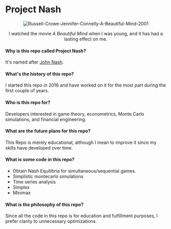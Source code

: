 # Project Nash

<div align="center">
<img src="https://i.ibb.co/5L5ttM0/Russell-Crowe-Jennifer-Connelly-A-Beautiful-Mind-2001.webp" alt="Russell-Crowe-Jennifer-Connelly-A-Beautiful-Mind-2001">

I watched the movie *A Beautiful Mind* when I was young, and it has had a lasting effect on me.
</div>

#### Why is this repo called Project Nash?
It's named after [John Nash](https://en.wikipedia.org/wiki/John_Forbes_Nash_Jr).

#### What's the history of this repo?
I started this repo in 2016 and have worked on it for the most part during the first couple of years.

#### Who is this repo for?
Developers interested in game theory, econometrics, Monte Carlo simulations, and financial engineering.

#### What are the future plans for this repo?
This Repo is merely educational, although I mean to improve it since my skills have developed over time.

#### What is some code in this repo?
- Obtain Nash Equilibria for simultaneous/sequential games.
- Simplistic montecarlo simulations
- Time series analysis
- Simplex
- Minimax

#### What is the philosophy of this repo?
Since all the code in this repo is for education and fulfillment purposes, I prefer clarity to unnecessary optimizations.


